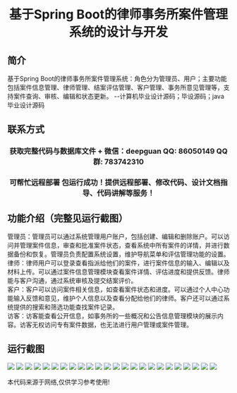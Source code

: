 <p><h1 align="center">基于Spring Boot的律师事务所案件管理系统的设计与开发</h1></p>

## 简介
基于Spring Boot的律师事务所案件管理系统：角色分为管理员、用户；主要功能包括案件信息管理、律师管理、结案评估管理、客户管理、事务所意见管理等，支持案件查询、审核、编辑和状态更新。    --计算机毕业设计源码；毕设源码；java毕业设计源码


## 联系方式
<p><h3 align="center">获取完整代码与数据库文件 + 微信：deepguan QQ: 86050149 QQ群: 783742310</h3></p>
<p><h3 align="center">可帮忙远程部署 包运行成功！提供远程部署、修改代码、设计文档指导、代码讲解等服务！</h3></p>

## 功能介绍（完整见运行截图）
管理员：管理员可以通过系统管理用户账户，包括创建、编辑和删除账户。可以访问并管理案件信息，审查和批准案件状态，查看系统中所有案件的详情，并进行数据备份和恢复。管理员负责配置系统设置，维护导航菜单和评估管理功能的设置。  
律师：律师用户可以登录查看指派给他们的案件，进行案件信息的输入、编辑以及材料上传。可以通过案件信息管理模块查看案件详情、评估进度和提供反馈。律师能与客户沟通，通过系统审核及提交结案评价。  
客户：客户可以访问案件相关信息，如查看案件状态和进度。可以通过个人中心功能输入反馈和意见，维护个人信息以及查看分配给他们的律师。客户还可以通过系统提供的搜索和筛选功能查找案件记录。  
访客：访客能查看公开信息，如事务所的一些概况和公告信息管理模块的展示内容。访客无权访问专有案件数据，也无法进行用户管理或案件管理。


## 运行截图
![](https://bs-1329754181.cos.ap-shanghai.myqcloud.com/spring/LawyerCaseManagementSystemDesignAndDevelopment/img/001.jpg)
![](https://bs-1329754181.cos.ap-shanghai.myqcloud.com/spring/LawyerCaseManagementSystemDesignAndDevelopment/img/002.jpg)
![](https://bs-1329754181.cos.ap-shanghai.myqcloud.com/spring/LawyerCaseManagementSystemDesignAndDevelopment/img/003.jpg)
![](https://bs-1329754181.cos.ap-shanghai.myqcloud.com/spring/LawyerCaseManagementSystemDesignAndDevelopment/img/004.jpg)
![](https://bs-1329754181.cos.ap-shanghai.myqcloud.com/spring/LawyerCaseManagementSystemDesignAndDevelopment/img/005.jpg)
![](https://bs-1329754181.cos.ap-shanghai.myqcloud.com/spring/LawyerCaseManagementSystemDesignAndDevelopment/img/006.jpg)
![](https://bs-1329754181.cos.ap-shanghai.myqcloud.com/spring/LawyerCaseManagementSystemDesignAndDevelopment/img/007.jpg)
![](https://bs-1329754181.cos.ap-shanghai.myqcloud.com/spring/LawyerCaseManagementSystemDesignAndDevelopment/img/008.jpg)
![](https://bs-1329754181.cos.ap-shanghai.myqcloud.com/spring/LawyerCaseManagementSystemDesignAndDevelopment/img/009.jpg)
![](https://bs-1329754181.cos.ap-shanghai.myqcloud.com/spring/LawyerCaseManagementSystemDesignAndDevelopment/img/010.jpg)
![](https://bs-1329754181.cos.ap-shanghai.myqcloud.com/spring/LawyerCaseManagementSystemDesignAndDevelopment/img/011.jpg)
![](https://bs-1329754181.cos.ap-shanghai.myqcloud.com/spring/LawyerCaseManagementSystemDesignAndDevelopment/img/012.jpg)
![](https://bs-1329754181.cos.ap-shanghai.myqcloud.com/spring/LawyerCaseManagementSystemDesignAndDevelopment/img/013.jpg)
![](https://bs-1329754181.cos.ap-shanghai.myqcloud.com/spring/LawyerCaseManagementSystemDesignAndDevelopment/img/014.jpg)
![](https://bs-1329754181.cos.ap-shanghai.myqcloud.com/spring/LawyerCaseManagementSystemDesignAndDevelopment/img/015.jpg)
![](https://bs-1329754181.cos.ap-shanghai.myqcloud.com/spring/LawyerCaseManagementSystemDesignAndDevelopment/img/016.jpg)
![](https://bs-1329754181.cos.ap-shanghai.myqcloud.com/spring/LawyerCaseManagementSystemDesignAndDevelopment/img/017.jpg)
![](https://bs-1329754181.cos.ap-shanghai.myqcloud.com/spring/LawyerCaseManagementSystemDesignAndDevelopment/img/018.jpg)
![](https://bs-1329754181.cos.ap-shanghai.myqcloud.com/spring/LawyerCaseManagementSystemDesignAndDevelopment/img/019.jpg)
![](https://bs-1329754181.cos.ap-shanghai.myqcloud.com/spring/LawyerCaseManagementSystemDesignAndDevelopment/img/020.jpg)
![](https://bs-1329754181.cos.ap-shanghai.myqcloud.com/spring/LawyerCaseManagementSystemDesignAndDevelopment/img/021.jpg)
![](https://bs-1329754181.cos.ap-shanghai.myqcloud.com/spring/LawyerCaseManagementSystemDesignAndDevelopment/img/022.jpg)
![](https://bs-1329754181.cos.ap-shanghai.myqcloud.com/spring/LawyerCaseManagementSystemDesignAndDevelopment/img/023.jpg)
![](https://bs-1329754181.cos.ap-shanghai.myqcloud.com/spring/LawyerCaseManagementSystemDesignAndDevelopment/img/024.jpg)

<p>本代码来源于网络,仅供学习参考使用!</p>
